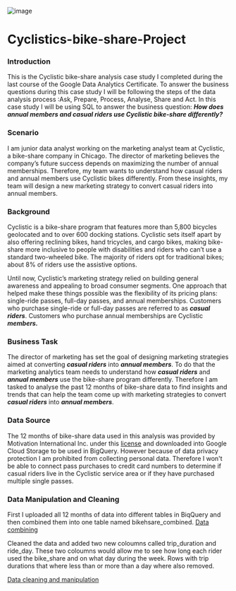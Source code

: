   ![image](https://github.com/user-attachments/assets/97378a08-5bc0-4214-aa6c-aa5469745708)


# Cyclistics-bike-share-Project

### **Introduction**

This is the Cyclistic bike-share analysis case study I completed during the last course of the Google Data Analytics Certificate. To answer the business questions  during this case study I will be following the steps of the data analysis process :Ask, Prepare, Process, Analyse, Share and Act. In this case study I will be using SQL to answer the business question: **_How does annual members and casual riders use Cyclistic bike-share differently?_**


###  **Scenario**

I am junior data analyst working on the marketing analyst team at Cyclistic, a bike-share company in Chicago. The director of marketing believes the company’s future success depends on maximizing the number of annual memberships. Therefore, my team wants to understand how casual riders and annual members use Cyclistic bikes differently. From these insights, my team will design a new marketing strategy to convert casual riders into annual members. 

### **Background**

Cyclistic is a bike-share program that features more than 5,800 bicycles geolocated and to over 600 docking stations. Cyclistic sets itself apart by also offering reclining bikes, hand tricycles, and cargo bikes, making bike-share more inclusive to people with disabilities and riders who can’t use a standard two-wheeled bike. The majority of riders opt for traditional bikes; about 8% of riders use the assistive options. 

Until now, Cyclistic’s marketing strategy relied on building general awareness and appealing to broad consumer segments. One approach that helped make these things possible was the flexibility of its pricing plans: single-ride passes, full-day passes, and annual memberships. Customers who purchase single-ride or full-day passes are referred to as **_casual riders_**. Customers who purchase annual memberships are Cyclistic **_members._**

### **Business Task**

The director of marketing has set the goal of designing marketing strategies aimed at converting **_casual riders_** into **_annual members_**.  To do that the marketing analytics team needs to understand how **_casual riders_** and **_annual members_** use the bike-share program differently. Therefore I am tasked to analyse the past 12 months of bike-share data to find insights and trends that can help the team come up with marketing strategies to convert **_casual riders_** into **_annual members_**. 

### Data Source

The 12 months of bike-share data used in this analysis was provided by Motivation International Inc. under this [license](https://divvybikes.com/data-license-agreement) and downloaded into Google Cloud Storage to be used in BigQuery. However because of  data privacy protection I am prohibited from collecting personal data. Therefore I won't be able to connect pass purchases to credit card numbers to determine if casual riders live in the Cyclistic service area or if they have purchased multiple single passes.

### Data Manipulation and Cleaning

First I uploaded all 12 months of data into different tables in BiqQuery and then combined them into one table named bikehsare_combined. 
[Data combining](https://github.com/MMohiddin/Cyclistics-bike-share-Project/blob/main/Data-combining.SQL)

Cleaned the data and added two new coloumns called trip_duration and ride_day. These two coloumns would allow me to see how long each rider used the bike_share and on what day during the week. Rows with trip durations that where less than or more than a day where also removed.

[Data cleaning and manipulation](https://github.com/MMohiddin/Cyclistics-bike-share-Project/blob/main/Data-CleaningandManipulation.SQL)
